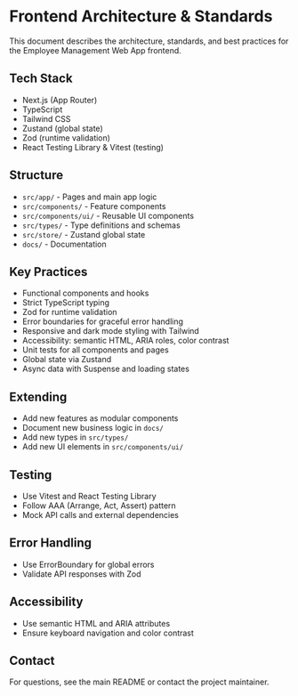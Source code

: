 # Frontend Architecture & Standards

This document describes the architecture, standards, and best practices for the Employee Management Web App frontend.

## Tech Stack

- Next.js (App Router)
- TypeScript
- Tailwind CSS
- Zustand (global state)
- Zod (runtime validation)
- React Testing Library & Vitest (testing)

## Structure

- `src/app/` - Pages and main app logic
- `src/components/` - Feature components
- `src/components/ui/` - Reusable UI components
- `src/types/` - Type definitions and schemas
- `src/store/` - Zustand global state
- `docs/` - Documentation

## Key Practices

- Functional components and hooks
- Strict TypeScript typing
- Zod for runtime validation
- Error boundaries for graceful error handling
- Responsive and dark mode styling with Tailwind
- Accessibility: semantic HTML, ARIA roles, color contrast
- Unit tests for all components and pages
- Global state via Zustand
- Async data with Suspense and loading states

## Extending

- Add new features as modular components
- Document new business logic in `docs/`
- Add new types in `src/types/`
- Add new UI elements in `src/components/ui/`

## Testing

- Use Vitest and React Testing Library
- Follow AAA (Arrange, Act, Assert) pattern
- Mock API calls and external dependencies

## Error Handling

- Use ErrorBoundary for global errors
- Validate API responses with Zod

## Accessibility

- Use semantic HTML and ARIA attributes
- Ensure keyboard navigation and color contrast

## Contact

For questions, see the main README or contact the project maintainer.
